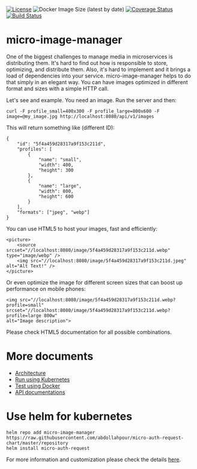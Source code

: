 [![License](https://img.shields.io/badge/License-Apache%202.0-blue.svg)](https://opensource.org/licenses/Apache-2.0)
![Docker Image Size (latest by date)](https://img.shields.io/docker/image-size/abdollahpour/micro-image-manager)
[![Coverage Status](https://coveralls.io/repos/github/abdollahpour/micro-image-manager/badge.svg?branch=master)](https://coveralls.io/github/abdollahpour/micro-image-manager?branch=master)
[![Build Status](https://secure.travis-ci.org/abdollahpour/micro-image-manager.svg?branch=master)](http://travis-ci.org/abdollahpour/micro-image-manager)

# micro-image-manager

One of the biggest challenges to manage media in microservices is distributing them. It's hard to find out how is responsible to store, optimizing, and distribute them. Also, it's hard to implement and it brings a load of dependencies into your service.
micro-image-manager helps to do that simply in an elegant way. You can have images optimized in different format and sizes with a simple HTTP call.

Let's see and example. You need an image. Run the server and then:

    curl -F profile_small=400x300 -F profile_large=800x600 -F image=@my_image.jpg http://localhost:8080/api/v1/images

This will return something like (different ID):

    {
        "id": "5f4a459d28317a9f153c211d",
        "profiles": [
            {
                "name": "small",
                "width": 400,
                "height": 300
            },
            {
                "name": "large",
                "width": 800,
                "height": 600
            }
        ],
        "formats": ["jpeg", "webp"]
    }

You can use HTML5 to host your images, fast and efficiently:

    <picture>
        <source srcset="//localhost:8080/image/5f4a459d28317a9f153c211d.webp" type="image/webp" />
        <img src="//localhost:8080/image/5f4a459d28317a9f153c211d.jpeg" alt="Alt Text!" />
    </picture>

Or even optimize the image for different screen sizes that can boost up performance on mobile phones:

    <img src="//localhost:8080/image/5f4a459d28317a9f153c211d.webp?profile=small"
    srcset="//localhost:8080/image/5f4a459d28317a9f153c211d.webp?profile=large 800w"
    alt="Image description">

Please check HTML5 documentation for all possible combinations.

# More documents

- [Architecture](docs/architecture.md)
- [Run using Kubernetes](docs/kubernetes.md)
- [Test using Docker](docs/docker.md)
- [API documentations](docs/api.md)

# Use helm for kubernetes

    helm repo add micro-image-manager https://raw.githubusercontent.com/abdollahpour/micro-auth-request-chart/master/repository
    helm install micro-auth-request

For more information and customization please check the details [here](https://github.com/abdollahpour/micro-image-manager-chart).
